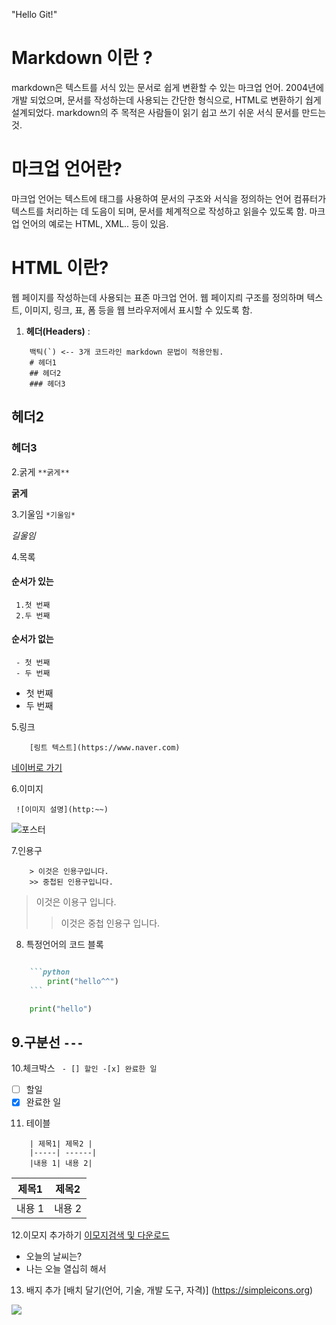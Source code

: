 "Hello Git!" 

# Markdown 이란 ?
markdown은 텍스트를 서식 있는 문서로 쉽게 변환할 수 있는 마크업 언어. 2004년에 개발 되었으며, 문서를 작성하는데 사용되는 간단한 형식으로, HTML로 변환하기 쉅게 설계되었다.
markdown의 주 목적은 사람들이 읽기 쉽고 쓰기 쉬운 서식 문서를 만드는것.

# 마크업 언어란?
마크업 언어는 텍스트에 태그를 사용하여 문서의 구조와 서식을 정의하는 언어
컴퓨터가 텍스트를 처리하는 데 도음이 되며, 문서를 체계적으로 작성하고 읽을수 있도록 함.
마크업 언어의 예로는 HTML, XML.. 등이 있음.

# HTML 이란?
웹 페이지를 작성하는데 사용되는 표존 마크업 언어.
웹 페이지릐 구조를 정의하며 텍스트, 이미지, 링크, 표, 폼 등을 웹 브라우저에서 표시할 수 있도록 함.
1. **헤더(Headers)** :
```
    백틱(`) <-- 3개 코드라인 markdown 문법이 적용안됨.
    # 헤더1
    ## 헤더2
    ### 헤더3
```
## 헤더2
### 헤더3

2.굵게
``` **굵게** ```

**굵게**

3.기울임
``` *기울임* ```

*길울임*

4.목록 
#### 순서가 있는
```
 1.첫 번째
 2.두 번째
```
#### 순서가 없는
```
 - 첫 번째
 - 두 번째
```
- 첫 번째
- 두 번째 

5.링크 
``` 
    [링트 텍스트](https://www.naver.com)
```
[네이버로 가기](https://www.naver.com)

6.이미지
```
 ![이미지 설명](http:~~)
```
![포스터]()

7.인용구

``` 
    > 이것은 인용구입니다.
    >> 중첩된 인용구입니다.
```
> 이것은 이용구 입니다.
>> 이것은 중첩 인용구 입니다.

8. 특정언어의 코드 블록
```markdown

    ```python 
        print("hello^^")
    ```

```
```python
    print("hello")
```
9.구분선
```---```
---

10.체크박스
``` - [] 할인 -[x] 완료한 일```

- [ ] 할일
- [x] 완료한 일

11.  테이블
``` 
    | 제목1| 제목2 |
    |-----| ------|
    |내용 1| 내용 2| 
```
| 제목1| 제목2 |
|-----| -----|
|내용 1| 내용 2|

12.이모지 추가하기
[이모지검색 및 다운로드](https://emojipedia.org/)

- 오늘의 날씨는?
- 나는 오늘 열십히 해서

13. 배지 추가
[배치 달기(언어, 기술, 개발 도구, 자격)]
(https://simpleicons.org)

<img src="https://simpleicons.org/">
